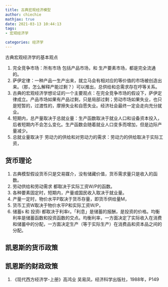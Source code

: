 ```yaml
---
title: 古典宏观经济模型
author: chiechie
mathjax: true
date: 2021-03-13 10:44:13
tags:
- 宏观经济学

categories: 经济学
---
```

古典宏观经济学的基本观点

1. 完全竞争市场：所有市场 包括产品市场，和 生产要素市场，都是完全流通的。
2. 萨伊定律：一种产品一生产出来，就立马会有相对应的等价值的市场被创造出来。（那，怎么解释产能过剩？）可以推出，总供给和总需求存在哼等关系。
3. 古典的宏观经济学想论证的一个主要观点：在完全竞争市场的假设下，萨伊定律成立。产品市场如果有产品过剩，只是局部过剩；劳动市场如果失业，也只是短暂的，过渡性的，摩擦失业和自愿失业。经济社会最终一定会走向充分就业。
4. 短期内，总产量取决于总就业量：生产函数取决于就业人口和设备资本投入，后者短期内不会怎么变化。生产函数会随着就业人口变多而增加，但是边际产量减少。
5. 总就业量取决于 劳动力的供给和对劳动力的需求：劳动力的供给取决于实际工资，

## 货币理论
1. 古典模型假设货币只是交易媒介，没有储藏价值，货币需求量只是收入的函数。
2. 劳动供给和劳动需求 都取决于实际工资W/P的函数。
3. 各种要素固定时，短期内，产量或国民收入取决于就业量。
4. 产量一定时，物价水平P取决于货币存量，即货币供给量M，
5. 货币工资W取决于物价水平P和实际工资W/P，
6. 储蓄s 和 投资i 都取决于利率r。「利息」是储蓄的报酬，是投资的价格。均衡利率是储蓄函数和投资函数的交点。均衡利率，一方面决定了实际收入在消费和储蓄中的分配，一方面决定生产（等于实际生产）在消费品和资本品之间的分配。


## 凯恩斯的货币政策



## 凯恩斯的财政政策


1. 《现代西方经济学-上册》高鸿业 吴易凤，经济科学出版社，1988年，P149